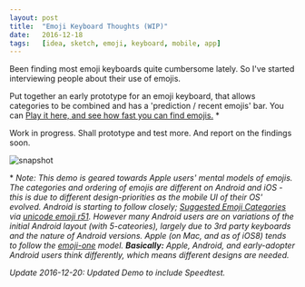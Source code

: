 ```yaml
---
layout:	post
title:	"Emoji Keyboard Thoughts (WIP)"
date:	2016-12-18
tags:	[idea, sketch, emoji, keyboard, mobile, app]
---
```


Been finding most emoji keyboards quite cumbersome lately. So I've started interviewing people about their use of emojis. 

Put together an early prototype for an emoji keyboard, that allows categories to be combined and has a 'prediction / recent emojis' bar. You can [Play it here, and see how fast you can find emojis.](emoji-keyboard-test/emoji-10key/index.html) *

Work in progress. Shall prototype and test more. And report on the findings soon.

![snapshot](_cover_image/original.jpg)

\* _Note: This demo is geared towards Apple users' mental models of emojis. The categories and ordering of emojis are different on Android and iOS - this is due to different design-priorities as the mobile UI of their OS' evolved. Android is starting to follow closely; [Suggested Emoji Categories](http://www.unicode.org/emoji/charts/emoji-ordering.html) via [unicode emoji r51](http://unicode.org/reports/tr51/). However many Android users are on variations of the initial Android layout (with 5-cateories), largely due to 3rd party keyboards and the nature of Android versions. Apple (on Mac, and as of iOS8) tends to follow the [emoji-one](http://emojione.com/) model. **Basically:** Apple, Android, and early-adopter Android users think differently, which means different designs are needed._

_Update 2016-12-20: Updated Demo to include Speedtest._